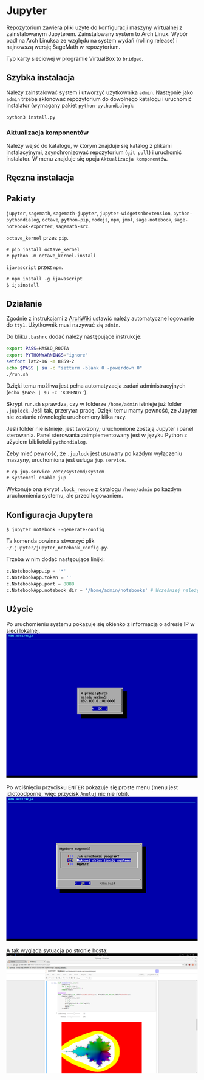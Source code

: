 # Jupyter
Repozytorium zawiera pliki użyte do konfiguracji
maszyny wirtualnej z zainstalowanym Jupyterem.
Zainstalowany system to Arch Linux.
Wybór padł na Arch Linuksa ze względu na system wydań (rolling release)
i najnowszą wersję SageMath w repozytorium.

Typ karty sieciowej w programie VirtualBox to `bridged`.

Szybka instalacja
---
Należy zainstalować system i utworzyć użytkownika `admin`.
Następnie jako `admin` trzeba sklonować repozytorium do dowolnego katalogu
i uruchomić instalator (wymagany pakiet `python-pythondialog`):
```
python3 install.py
```

### Aktualizacja komponentów
Należy wejść do katalogu, w którym znajduje się katalog z plikami instalacyjnymi,
zsynchronizować repozytorium (`git pull`) i uruchomić instalator.
W menu znajduje się opcja `Aktualizacja komponentów`.

Ręczna instalacja
---

## Pakiety
`jupyter`, `sagemath`, `sagemath-jupyter`,
`jupyter-widgetsnbextension`, `python-pythondialog`, `octave`,
`python-pip`, `nodejs`, `npm`, `jmol`, `sage-notebook`, `sage-notebook-exporter`,
`sagemath-src`.

`octave_kernel` przez `pip`.
```
# pip install octave_kernel
# python -m octave_kernel.install
```

`ijavascript` przez `npm`.
```
# npm install -g ijavascript
$ ijsinstall
```

## Działanie
Zgodnie z instrukcjami z [ArchWiki](https://wiki.archlinux.org/index.php/Getty#Automatic_login_to_virtual_console)
ustawić należy automatyczne logowanie do `tty1`.
Użytkownik musi nazywać się `admin`.

Do bliku `.bashrc` dodać należy następujące instrukcje:
```bash
export PASS=HASŁO_ROOTA
export PYTHONWARNINGS="ignore"
setfont lat2-16 -m 8859-2
echo $PASS | su -c "setterm -blank 0 -powerdown 0"
./run.sh
```
Dzięki temu możliwa jest pełna automatyzacja zadań administracyjnych
(`echo $PASS | su -c 'KOMENDY'`).

Skrypt `run.sh` sprawdza, czy w folderze `/home/admin`
istnieje już folder `.juplock`.
Jeśli tak, przerywa pracę. Dzięki temu mamy pewność, że Jupyter nie zostanie
równolegle uruchomiony kilka razy.

Jeśli folder nie istnieje, jest tworzony;
uruchomione zostają Jupyter i panel sterowania.
Panel sterowania zaimplementowany jest w języku Python z użyciem biblioteki
`pythondialog`.

Żeby mieć pewność, że `.juplock` jest usuwany po każdym wyłączeniu maszyny,
uruchomiona jest usługa `jup.service`.
```
# cp jup.service /etc/systemd/system
# systemctl enable jup
```
Wykonuje ona skrypt `.lock_remove` z katalogu `/home/admin`
po każdym uruchomieniu systemu, ale przed logowaniem.

## Konfiguracja Jupytera
```
$ jupyter notebook --generate-config
```
Ta komenda powinna stworzyć plik `~/.jupyter/jupyter_notebook_config.py`.

Trzeba w nim dodać następujące linijki:
```python
c.NotebookApp.ip = '*'
c.NotebookApp.token = ''
c.NotebookApp.port = 8888
c.NotebookApp.notebook_dir = '/home/admin/notebooks' # Wcześniej należy utworzyć ten folder
```

## Użycie
Po uruchomieniu systemu pokazuje się okienko z informacją o adresie IP
w sieci lokalnej.
![W przeglądarce należy wpisać...](img/welcome.png)

Po wciśnięciu przycisku <kbd>ENTER</kbd> pokazuje się proste menu
(menu jest idiotoodporne, więc przycisk `Anuluj` nic nie robi).
![Wybierz czynność...](img/menu.png)

A tak wygląda sytuacja po stronie hosta:
![Jupyter widziany oczami końcowego użytkownika](img/jupyter.png)
